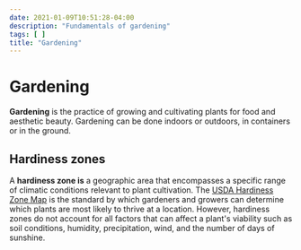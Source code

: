 ```yaml
---
date: 2021-01-09T10:51:28-04:00
description: "Fundamentals of gardening"
tags: [ ]
title: "Gardening"
---
```


# Gardening

**Gardening** is the practice of growing and cultivating plants for food and aesthetic beauty. Gardening can be done indoors or outdoors, in containers or in the ground.

## Hardiness zones

A **hardiness zone is** a geographic area that encompasses a specific range of climatic conditions relevant to plant cultivation. The [USDA Hardiness Zone Map](https://www.fs.usda.gov/wildflowers/Native_Plant_Materials/Native_Gardening/hardinesszones.shtml) is the standard by which gardeners and growers can determine which plants are most likely to thrive at a location. However, hardiness zones do not account for all factors that can affect a plant's viability such as soil conditions, humidity, precipitation, wind, and the number of days of sunshine.

<!-- The size, location, and exposure to sunlight are key factors in a successful garden. **Full sunlight** is generally defined as 6-8 hours of sunlight per day, **partial shade** generally receives 3-6 hours of sunlight per day, and **full shade** receives less than 3 hours of sunlight per day. -->
